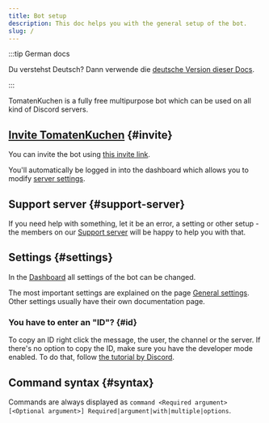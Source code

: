 ```yaml
---
title: Bot setup
description: This doc helps you with the general setup of the bot.
slug: /
---
```


:::tip German docs

Du verstehst Deutsch? Dann verwende die [deutsche Version dieser Docs](https://docs.tomatenkuchen.com/de/).

:::

TomatenKuchen is a fully free multipurpose bot which can be used on all kind of Discord servers.

## [Invite TomatenKuchen](https://tomatenkuchen.com/invite) {#invite}

You can invite the bot using [this invite link](https://tomatenkuchen.com/invite).

You'll automatically be logged in into the dashboard which allows you to modify [server settings](/general-settings).

## Support server {#support-server}

If you need help with something, let it be an error, a setting or other setup - the members on our [Support server](https://tomatenkuchen.com/discord) will be happy to help you with that.

## Settings {#settings}

In the [Dashboard](https://tomatenkuchen.com/dashboard/settings) all settings of the bot can be changed.

The most important settings are explained on the page [General settings](/general-settings).
Other settings usually have their own documentation page.

### You have to enter an "ID"? {#id}

To copy an ID right click the message, the user, the channel or the server. If there's no option to copy the ID, make sure you have the developer mode enabled. To do that, follow [the tutorial by Discord](https://support.discord.com/hc/en-us/articles/206346498-Where-can-I-find-my-User-Server-Message-ID-).

## Command syntax {#syntax}

Commands are always displayed as `command <Required argument> [<Optional argument>] Required|argument|with|multiple|options`.
